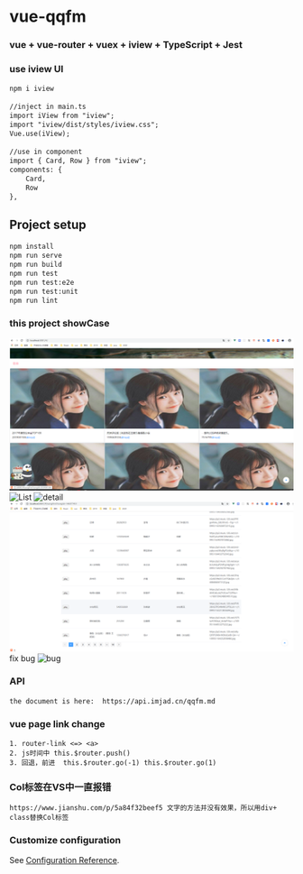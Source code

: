 # vue-qqfm

### vue + vue-router + vuex + iview  + TypeScript + Jest

### use iview UI
```
npm i iview

//inject in main.ts
import iView from "iview";
import "iview/dist/styles/iview.css";
Vue.use(iView);

//use in component
import { Card, Row } from "iview";
components: {
    Card,
    Row
},
```

## Project setup
```
npm install
npm run serve
npm run build
npm run test
npm run test:e2e
npm run test:unit
npm run lint
```

### this project showCase
![the indexPage](https://github.com/ljlhnick/vue-wangyiyun/blob/master/public/showCase/menuList.png)
![List](https://github.com/ljlhnick/vue-wangyiyun/blob/master/public/showCase/List.png)
![detail](https://github.com/ljlhnick/vue-wangyiyun/blob/master/public/showCase/detail.png)
![page](https://github.com/ljlhnick/vue-wangyiyun/blob/master/public/showCase/page.png)
fix bug
![bug](https://github.com/ljlhnick/vue-wangyiyun/blob/master/public/showCase/bug.png)
### API
```
the document is here:  https://api.imjad.cn/qqfm.md
```

### vue page link change
```
1. router-link <=> <a>
2. js时间中 this.$router.push()
3. 回退，前进  this.$router.go(-1) this.$router.go(1)
```

### Col标签在VS中一直报错
```
https://www.jianshu.com/p/5a84f32beef5 文字的方法并没有效果，所以用div+ class替换Col标签
```
### Customize configuration
See [Configuration Reference](https://cli.vuejs.org/config/).
